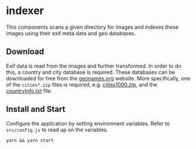 # indexer
This components scans a given directory for images and indexes these images using their exif meta data and geo databases.

## Download
Exif data is read from the images and further transformed. In order to do this, a country and city database
is required. These databases can be downloaded for free from the [geonames.org](http://download.geonames.org/export/dump/)
website. More specifically, one of the `cities*.zip` files is required, e.g. [cities1000.zip](http://download.geonames.org/export/dump/cities1000.zip),
and the [countryInfo.txt](http://download.geonames.org/export/dump/countryInfo.txt) file.

## Install and Start
Configure the application by setting environment variables. Refer to `src/config.js` to read up on the variables.

```
yarn && yarn start
```
